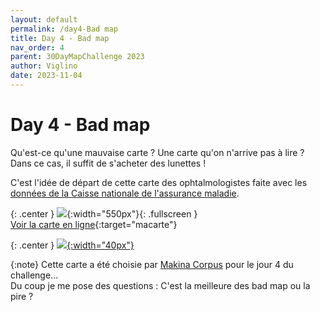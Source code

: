 ```yaml
---
layout: default
permalink: /day4-Bad map
title: Day 4 - Bad map
nav_order: 4
parent: 30DayMapChallenge 2023
author: Viglino
date: 2023-11-04
---
```

# Day 4 - Bad map

Qu'est-ce qu'une mauvaise carte ? Une carte qu'on n'arrive pas à lire ? Dans ce cas, il suffit de s'acheter des lunettes !

C'est l'idée de départ de cette carte des ophtalmologistes faite avec les [données de la 
Caisse nationale de l'assurance maladie](https://www.data.gouv.fr/fr/datasets/annuaire-sante-de-la-cnam/).

{: .center }
![](https://pbs.twimg.com/media/F-BpsJ_WEAAJy3_?format=png&name=medium){:width="550px"}{: .fullscreen }    
[Voir la carte en ligne](https://macarte.ign.fr/carte/vtN7NZ/Ophtalmo){:target="macarte"}

{: .center }
[![](https://upload.wikimedia.org/wikipedia/commons/5/5a/X_icon_2.svg){:width="40px"}](https://twitter.com/jmviglino/status/1720698643161002430)

{:note}
Cette carte a été choisie par [Makina Corpus](https://makina-corpus.com/sig-cartographie/retour-30daymapchallenge-2023) pour le jour 4 du challenge...    
Du coup je me pose des questions : C'est la meilleure des bad map ou la pire ?